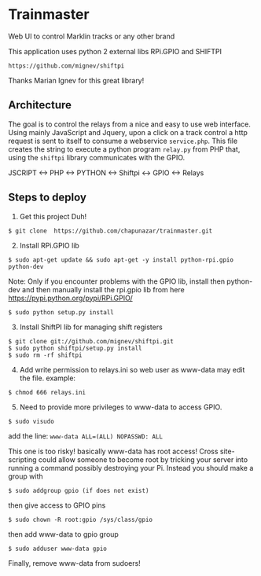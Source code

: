 Trainmaster
===========
Web UI to control Marklin tracks or any other brand

This application uses python 2 external libs RPi.GPIO and SHIFTPI

`https://github.com/mignev/shiftpi`

Thanks Marian Ignev for this great library!

## Architecture
The goal is to control the relays from a nice and easy to use web interface. Using mainly JavaScript and Jquery, upon a click on a track control a http request is sent to itself to consume a webservice `service.php`. This file creates the string to execute a python program `relay.py` from PHP that, using the `shiftpi` library communicates with the GPIO.

JSCRIPT <-> PHP <-> PYTHON <-> Shiftpi <-> GPIO <-> Relays

## Steps to deploy

1) Get this project Duh!
```
$ git clone  https://github.com/chapunazar/trainmaster.git
```


2) Install RPi.GPIO lib
```
$ sudo apt-get update && sudo apt-get -y install python-rpi.gpio python-dev
```
Note: Only if you encounter problems with the GPIO lib, install then python-dev and then manually install the rpi.gpio lib from here
https://pypi.python.org/pypi/RPi.GPIO/
```
$ sudo python setup.py install
```

3) Install ShiftPI lib for managing shift registers
```
$ git clone git://github.com/mignev/shiftpi.git
$ sudo python shiftpi/setup.py install
$ sudo rm -rf shiftpi
```

4) Add write permission to relays.ini so web user as www-data may edit the file. example:
```
$ chmod 666 relays.ini
```
5) Need to provide more privileges to www-data to access GPIO.
```
$ sudo visudo
```
add the line:
`www-data ALL=(ALL) NOPASSWD: ALL`

This one is too risky! basically www-data has root access! Cross site-scripting could allow someone to become root by tricking your server into running a command possibly destroying your Pi. Instead you should make a group with
```
$ sudo addgroup gpio (if does not exist)
``` 
then give access to GPIO pins

```
$ sudo chown -R root:gpio /sys/class/gpio
``` 
then add www-data to gpio group
```
$ sudo adduser www-data gpio
```
Finally, remove www-data from sudoers!
